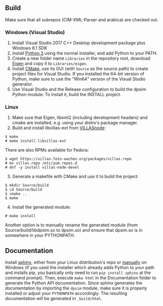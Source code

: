 ## Build

Make sure that all subrepos (CIM-XML-Parser and arabica) are checked out.

### Windows (Visual Studio)

1. Install Visual Studio 2017 C++ Desktop development package plus Windows 8.1 SDK
2. Install [Python 3](https://www.python.org/downloads/) using the normal installer, and add Python to your PATH.
2. Create a new folder name `Libraries` in the repository root, download [Eigen](http://eigen.tuxfamily.org) and copy it to `Libraries/eigen`.
3. Install [CMake](https://cmake.org/download/), use its GUI (with `Source` as the source path) to create project files for Visual Studio. If you installed the 64-bit version of Python, make sure to use the "Win64" version of the Visual Studio generator.
4. Use Visual Studio and the Release configuration to build the dpsim Python module. To install it, build the INSTALL project.

### Linux

1. Make sure that Eigen, libxml2 (including development headers) and cmake are installed, e.g. using your distro's package manager.
2. Build and install libvillas-ext from [VILLASnode](https://git.rwth-aachen.de/VILLASframework/VILLASnode):
```
$ make
# make install-libvillas-ext
```
There are also RPMs available for Fedora:
```
$ wget https://villas.fein-aachen.org/packages/villas.repo
# mv villas.repo /etc/yum.repos.d
# dnf -y install villas-node-devel
```
3. Generate a makefile with CMake and use it to build the project:
```
$ mkdir Source/build
$ cd Source/build
$ cmake ..
$ make
```
4. Install the generated module:
```
# make install
```
Another option is to manually rename the generated module (from Source/build/libdpsim.so
to dpsim.so) and ensure that dpsim.so is in somewhere in your PYTHONPATH.

## Documentation

Install [sphinx](http://www.sphinx-doc.org/en/stable/index.html), either from your
Linux distribution's repo or [manually](http://www.sphinx-doc.org/en/stable/install.html#windows-install-python-and-sphinx)
on Windows (if you used the installer which already adds Python to your path and
installs pip, you basically only need to run `pip install sphinx` at the
command prompt). Then, execute `make html` in the Documentation folder to generate
the Python API documentation. Since sphinx generates the documentation by
importing the `dpsim` module, make sure it is properly installed or adjust your
`PYTHONPATH` accordingly. The resulting documentation will be generated in
`_build/html`.
